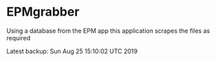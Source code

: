 # EPMgrabber
Using a database from the EPM app this application scrapes the files as required


Latest backup: Sun Aug 25 15:10:02 UTC 2019
